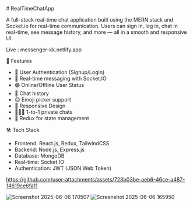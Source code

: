 ﻿﻿# RealTimeChatApp

A full-stack real-time chat application built using the MERN stack and Socket.io for real-time communication. Users can sign in, log in, chat in real-time, see message history, and more — all in a smooth and responsive UI.

Live : messenger-kk.netlify.app


🚀 Features
* 🔐 User Authentication (Signup/Login)
* 💬 Real-time messaging with Socket.IO
* 🟢 Online/Offline User Status
* 📨 Chat history 
* 😊 Emoji picker support
* 📱 Responsive Design
* 🧑‍🤝‍🧑 1-to-1 private chats
* 🧠 Redux for state management


🛠 Tech Stack
* Frontend: React.js, Redux, TailwindCSS
* Backend: Node.js, Express.js
* Database: MongoDB
* Real-time: Socket.IO
* Authentication: JWT (JSON Web Token)

https://github.com/user-attachments/assets/723b03be-aeb6-46ce-a487-14619ce6fa11

![Screenshot 2025-06-06 170507](https://github.com/user-attachments/assets/f6be82f2-b819-47ea-abb6-0d04ae1b8039)
![Screenshot 2025-06-06 165950](https://github.com/user-attachments/assets/0f5cebf4-68f7-48f8-8316-fa677128f5d5)
